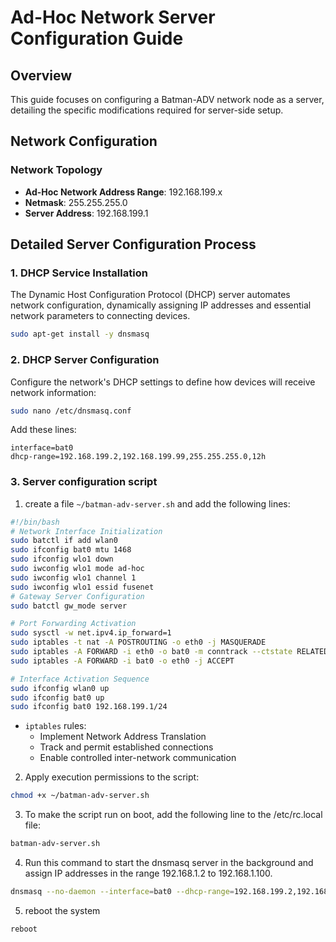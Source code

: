 # Ad-Hoc Network Server Configuration Guide

## Overview
This guide focuses on configuring a Batman-ADV network node as a server, detailing the specific modifications required for server-side setup.

## Network Configuration

### Network Topology
- **Ad-Hoc Network Address Range**: 192.168.199.x
- **Netmask**: 255.255.255.0
- **Server Address**: 192.168.199.1


## Detailed Server Configuration Process

### 1. DHCP Service Installation

The Dynamic Host Configuration Protocol (DHCP) server automates network configuration, dynamically assigning IP addresses and essential network parameters to connecting devices.

```bash
sudo apt-get install -y dnsmasq
```

### 2. DHCP Server Configuration

Configure the network's DHCP settings to define how devices will receive network information:

```bash
sudo nano /etc/dnsmasq.conf
```

Add these lines:

```
interface=bat0
dhcp-range=192.168.199.2,192.168.199.99,255.255.255.0,12h
```

### 3. Server configuration script

1. create a file `~/batman-adv-server.sh` and add the following lines:

```bash
#!/bin/bash
# Network Interface Initialization
sudo batctl if add wlan0
sudo ifconfig bat0 mtu 1468
sudo ifconfig wlo1 down
sudo iwconfig wlo1 mode ad-hoc
sudo iwconfig wlo1 channel 1
sudo iwconfig wlo1 essid fusenet
# Gateway Server Configuration
sudo batctl gw_mode server

# Port Forwarding Activation
sudo sysctl -w net.ipv4.ip_forward=1
sudo iptables -t nat -A POSTROUTING -o eth0 -j MASQUERADE
sudo iptables -A FORWARD -i eth0 -o bat0 -m conntrack --ctstate RELATED,ESTABLISHED -j ACCEPT
sudo iptables -A FORWARD -i bat0 -o eth0 -j ACCEPT

# Interface Activation Sequence
sudo ifconfig wlan0 up
sudo ifconfig bat0 up
sudo ifconfig bat0 192.168.199.1/24

```

- `iptables` rules:
  - Implement Network Address Translation
  - Track and permit established connections
  - Enable controlled inter-network communication

2. Apply execution permissions to the script:

```bash
chmod +x ~/batman-adv-server.sh
```

3. To make the script run on boot, add the following line to the /etc/rc.local file:

```bash
batman-adv-server.sh
```

4. Run this command to start the dnsmasq server in the background and assign IP addresses in the range 192.168.1.2 to 192.168.1.100.

```bash
dnsmasq --no-daemon --interface=bat0 --dhcp-range=192.168.199.2,192.168.199.100,12h &
```

5. reboot the system
```bash
reboot
```


